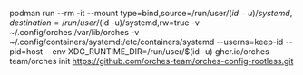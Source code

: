 podman run --rm -it  --mount type=bind,source=/run/user/$(id -u)/systemd,destination=/run/user/$(id -u)/systemd,rw=true -v ~/.config/orches:/var/lib/orches -v ~/.config/containers/systemd:/etc/containers/systemd --userns=keep-id --pid=host --env XDG_RUNTIME_DIR=/run/user/$(id -u) ghcr.io/orches-team/orches init https://github.com/orches-team/orches-config-rootless.git
